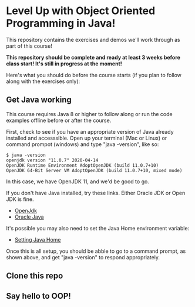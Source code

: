 # Level Up with Object Oriented Programming in Java!

This repository contains the exercises and demos we'll work through as part of this course!

**This repository should be complete and ready at least 3 weeks before class start!  It's still in progress at the moment!**

Here's what you should do before the course starts (if you plan to follow along with the exercises only):

## Get Java working

This course requires Java 8 or higher to follow along or run the code examples offline before or after the course.

First, check to see if you have an appropriate version of Java already installed and accesssible.  Open up your terminal (Mac or Linux) or command prompot (windows) and type "java -version", like so:

```
$ java -version
openjdk version "11.0.7" 2020-04-14
OpenJDK Runtime Environment AdoptOpenJDK (build 11.0.7+10)
OpenJDK 64-Bit Server VM AdoptOpenJDK (build 11.0.7+10, mixed mode)
```
In this case, we have OpenJDK 11, and we'd be good to go.

If you don't have Java installed, try these links.  Either Oracle JDK or Open JDK is fine.

* [OpenJdk](https://openjdk.java.net/install/index.html)
* [Oracle Java](https://www.java.com/en/download/help/download_options.html)

It's possible you may also need to set the Java Home environment variable:

* [Setting Java Home](https://www.baeldung.com/java-home-on-windows-7-8-10-mac-os-x-linux)

Once this is all setup, you should be abble to go to a command prompt, as shown above, and get "java -version" to respond appropriately.

## Clone this repo

## Say hello to OOP!
